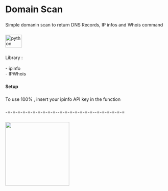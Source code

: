 <h1 align="left">Domain Scan</h1>

###

<p align="left">Simple domanin scan to return DNS Records, IP infos and Whois command</p>

###

<div align="left">
  <img src="https://cdn.jsdelivr.net/gh/devicons/devicon/icons/python/python-original.svg" height="40" width="52" alt="python logo"  />
</div>

###

<p align="left">Library :<br><br>- ipinfo<br>- IPWhois</p>

###

<h4 align="left">Setup</h4>

###

<p align="left">To use 100% , insert your  ipinfo API key in the function</p>

###

<p align="left">-=-=-=-=-=-=-=-=-=-=--=-=-=-=-=-=-=--=-=-=-=-=-=</p>

###

<div align="left">
  <img height="200" src="https://digitalott.host/github/domainscan/readme.gif"  />
</div>

###
